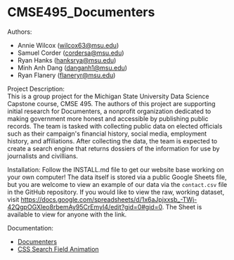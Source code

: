 # CMSE495_Documenters
Authors:
- Annie Wilcox (wilcox63@msu.edu)
- Samuel Corder (cordersa@msu.edu)
- Ryan Hanks (hanksrya@msu.edu)
- Minh Anh Dang (danganh1@msu.edu)
- Ryan Flanery (flaneryr@msu.edu)

Project Description:  
This is a group project for the Michigan State University Data Science Capstone course, CMSE 495. The authors of this project are supporting initial research for Documenters, a nonprofit organization dedicated to making government more honest and accessible by publishing public records. The team is tasked with collecting public data on elected officials such as their campaign's financial history, social media, employment history, and affiliations. After collecting the data, the team is expected to create a search engine that returns dossiers of the information for use by journalists and civillians.  

Installation:
Follow the INSTALL.md file to get our website base working on your own computer! The data itself is stored via a public Google Sheets file, but you are welcome to view an example of our data via the ```contact.csv``` file in the GitHub repository. If you would like to view the raw, working dataset, visit https://docs.google.com/spreadsheets/d/1x6aJpjxxsb_-TWj-42QgpOGXleo8rbemAy95CrEmyI4/edit?gid=0#gid=0. The Sheet is available to view for anyone with the link.

Documentation:  
* [Documenters](https://www.documenters.org/)
* [CSS Search Field Animation](https://codepen.io/sebastianpopp/pen/myYmmy) 
